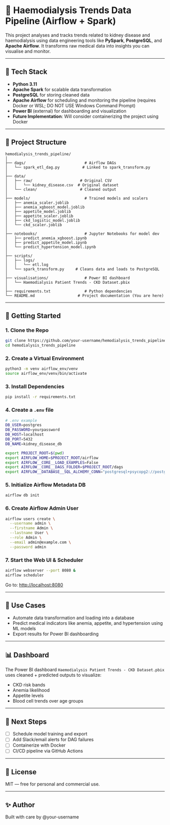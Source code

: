 # 💉 Haemodialysis Trends Data Pipeline (Airflow + Spark)

This project analyses and tracks trends related to kidney disease and haemodialysis using data engineering tools like **PySpark**, **PostgreSQL**, and **Apache Airflow**. It transforms raw medical data into insights you can visualise and monitor.

---

## 🚀 Tech Stack

- **Python 3.11**
- **Apache Spark** for scalable data transformation
- **PostgreSQL** for storing cleaned data
- **Apache Airflow** for scheduling and monitoring the pipeline (requires Docker or WSL; DO NOT USE Windows Command Prompt)
- **Power BI** (external) for dashboarding and visualization
- **Future Implementation**: Will consider containerizing the project using Docker

---

## 📁 Project Structure

```
hemodialysis_trends_pipeline/
│
├── dags/                          # Airflow DAGs
│   └── spark_etl_dag.py          # Linked to spark_transform.py
│
├── data/
│   ├── raw/                     # Original CSV
│   │   └── kidney_disease.csv  # Original dataset
│   └── clean/                   # Cleaned output
│
├── models/                        # Trained models and scalers
│   ├── anemia_scaler.joblib
│   ├── anemia_xgboost_model.joblib
│   ├── appetite_model.joblib
│   ├── appetite_scaler.joblib
│   ├── ckd_logistic_model.joblib
│   └── ckd_scaler.joblib
│
├── notebooks/                     # Jupyter Notebooks for model dev
│   ├── predict_anemia_xgboost.ipynb
│   ├── predict_appetite_model.ipynb
│   └── predict_hypertension_model.ipynb
│
├── scripts/
│   ├── logs/
│   │   └── etl.log
│   └── spark_transform.py     # Cleans data and loads to PostgreSQL
│
├── visualisations/                # Power BI dashboard
│   └── Haemodialysis Patient Trends - CKD Dataset.pbix
│
├── requirements.txt               # Python dependencies
└── README.md                   # Project documentation (You are here)
```

---

## 🔧 Getting Started

### 1. Clone the Repo

```bash
git clone https://github.com/your-username/hemodialysis_trends_pipeline.git
cd hemodialysis_trends_pipeline
```

### 2. Create a Virtual Environment

```bash
python3 -m venv airflow_env/venv
source airflow_env/venv/bin/activate
```

### 3. Install Dependencies

```bash
pip install -r requirements.txt
```

### 4. Create a `.env` file

```bash
# .env example
DB_USER=postgres
DB_PASSWORD=yourpassword
DB_HOST=localhost
DB_PORT=5432
DB_NAME=kidney_disease_db

export PROJECT_ROOT=$(pwd)
export AIRFLOW_HOME=$PROJECT_ROOT/airflow
export AIRFLOW__CORE__LOAD_EXAMPLES=False
export AIRFLOW__CORE__DAGS_FOLDER=$PROJECT_ROOT/dags
export AIRFLOW__DATABASE__SQL_ALCHEMY_CONN="postgresql+psycopg2://postgres:yourpassword@localhost:5432/airflow"
```

### 5. Initialize Airflow Metadata DB

```bash
airflow db init
```

### 6. Create Airflow Admin User

```bash
airflow users create \
  --username admin \
  --firstname Admin \
  --lastname User \
  --role Admin \
  --email admin@example.com \
  --password admin
```

### 7. Start the Web UI & Scheduler

```bash
airflow webserver --port 8080 &
airflow scheduler
```

Go to: [http://localhost:8080](http://localhost:8080)

---

## 🤔 Use Cases

- Automate data transformation and loading into a database
- Predict medical indicators like anemia, appetite, and hypertension using ML models
- Export results for Power BI dashboarding

---

## 📊 Dashboard

The Power BI dashboard `Haemodialysis Patient Trends - CKD Dataset.pbix` uses cleaned + predicted outputs to visualize:

- CKD risk bands
- Anemia likelihood
- Appetite levels
- Blood cell trends over age groups

---

## 🚀 Next Steps

- [ ] Schedule model training and export
- [ ] Add Slack/email alerts for DAG failures
- [ ] Containerize with Docker
- [ ] CI/CD pipeline via GitHub Actions

---

## 🚗 License

MIT — free for personal and commercial use.

---

## ✨ Author

Built with care by @your-username


